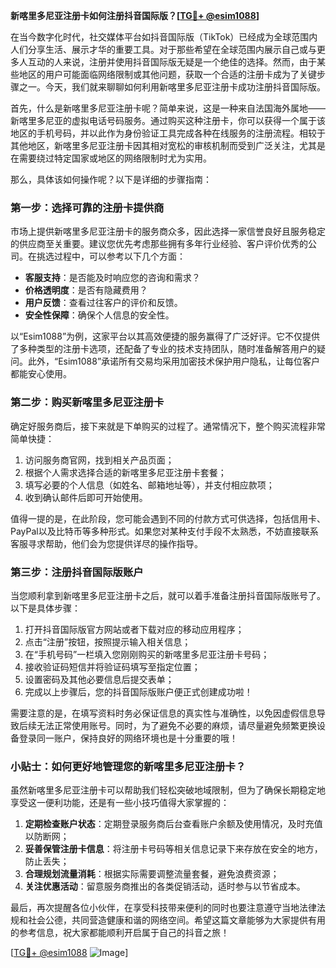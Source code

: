**新喀里多尼亚注册卡如何注册抖音国际版？[[TG💪+ @esim1088](https://t.me/s/esim1088)]**

在当今数字化时代，社交媒体平台如抖音国际版（TikTok）已经成为全球范围内人们分享生活、展示才华的重要工具。对于那些希望在全球范围内展示自己或与更多人互动的人来说，注册并使用抖音国际版无疑是一个绝佳的选择。然而，由于某些地区的用户可能面临网络限制或其他问题，获取一个合适的注册卡成为了关键步骤之一。今天，我们就来聊聊如何利用新喀里多尼亚注册卡成功注册抖音国际版。

首先，什么是新喀里多尼亚注册卡呢？简单来说，这是一种来自法国海外属地——新喀里多尼亚的虚拟电话号码服务。通过购买这种注册卡，你可以获得一个属于该地区的手机号码，并以此作为身份验证工具完成各种在线服务的注册流程。相较于其他地区，新喀里多尼亚注册卡因其相对宽松的审核机制而受到广泛关注，尤其是在需要绕过特定国家或地区的网络限制时尤为实用。

那么，具体该如何操作呢？以下是详细的步骤指南：

### 第一步：选择可靠的注册卡提供商

市场上提供新喀里多尼亚注册卡的服务商众多，因此选择一家信誉良好且服务稳定的供应商至关重要。建议您优先考虑那些拥有多年行业经验、客户评价优秀的公司。在挑选过程中，可以参考以下几个方面：
- **客服支持**：是否能及时响应您的咨询和需求？
- **价格透明度**：是否有隐藏费用？
- **用户反馈**：查看过往客户的评价和反馈。
- **安全性保障**：确保个人信息的安全性。

以“Esim1088”为例，这家平台以其高效便捷的服务赢得了广泛好评。它不仅提供了多种类型的注册卡选项，还配备了专业的技术支持团队，随时准备解答用户的疑问。此外，“Esim1088”承诺所有交易均采用加密技术保护用户隐私，让每位客户都能安心使用。

### 第二步：购买新喀里多尼亚注册卡

确定好服务商后，接下来就是下单购买的过程了。通常情况下，整个购买流程非常简单快捷：
1. 访问服务商官网，找到相关产品页面；
2. 根据个人需求选择合适的新喀里多尼亚注册卡套餐；
3. 填写必要的个人信息（如姓名、邮箱地址等），并支付相应款项；
4. 收到确认邮件后即可开始使用。

值得一提的是，在此阶段，您可能会遇到不同的付款方式可供选择，包括信用卡、PayPal以及比特币等多种形式。如果您对某种支付手段不太熟悉，不妨直接联系客服寻求帮助，他们会为您提供详尽的操作指导。

### 第三步：注册抖音国际版账户

当您顺利拿到新喀里多尼亚注册卡之后，就可以着手准备注册抖音国际版账号了。以下是具体步骤：
1. 打开抖音国际版官方网站或者下载对应的移动应用程序；
2. 点击“注册”按钮，按照提示输入相关信息；
3. 在“手机号码”一栏填入您刚刚购买的新喀里多尼亚注册卡号码；
4. 接收验证码短信并将验证码填写至指定位置；
5. 设置密码及其他必要信息后提交表单；
6. 完成以上步骤后，您的抖音国际版账户便正式创建成功啦！

需要注意的是，在填写资料时务必保证信息的真实性与准确性，以免因虚假信息导致后续无法正常使用账号。同时，为了避免不必要的麻烦，请尽量避免频繁更换设备登录同一账户，保持良好的网络环境也是十分重要的哦！

### 小贴士：如何更好地管理您的新喀里多尼亚注册卡？

虽然新喀里多尼亚注册卡可以帮助我们轻松突破地域限制，但为了确保长期稳定地享受这一便利功能，还是有一些小技巧值得大家掌握的：

1. **定期检查账户状态**：定期登录服务商后台查看账户余额及使用情况，及时充值以防断网；
2. **妥善保管注册卡信息**：将注册卡号码等相关信息记录下来存放在安全的地方，防止丢失；
3. **合理规划流量消耗**：根据实际需要调整流量套餐，避免浪费资源；
4. **关注优惠活动**：留意服务商推出的各类促销活动，适时参与以节省成本。

最后，再次提醒各位小伙伴，在享受科技带来便利的同时也要注意遵守当地法律法规和社会公德，共同营造健康和谐的网络空间。希望这篇文章能够为大家提供有用的参考信息，祝大家都能顺利开启属于自己的抖音之旅！

[[TG💪+ @esim1088](https://t.me/s/esim1088) ![Image](https://i.postimg.cc/4NQfJmqS/Snipaste-2025-05-13-00-14-12.png)]